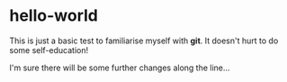 # hello-world

This is just a basic test to familiarise myself with **git**. 
It doesn't hurt to do some self-education!

I'm sure there will be some further changes along the line...

